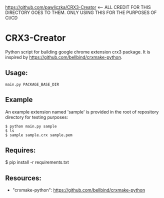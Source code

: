 https://github.com/pawliczka/CRX3-Creator <-- ALL CREDIT FOR THIS DIRECTORY GOES TO THEM. ONLY USING THIS FOR THE PURPOSES OF CI/CD

# CRX3-Creator

Python script for building google chrome extension crx3 package.
It is inspired by https://github.com/bellbind/crxmake-python.

## Usage:

    main.py PACKAGE_BASE_DIR

## Example

An example extension named 'sample' is provided in the root of repository
directory for testing purposes:

    $ python main.py sample
    $ ls
    $ sample sample.crx sample.pem

## Requires:

  $ pip install -r requirements.txt

## Resources:

- "crxmake-python": https://github.com/bellbind/crxmake-python
